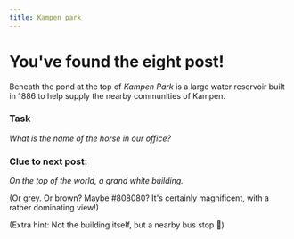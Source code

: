 ```yaml
---
title: Kampen park
---
```


#  You've found the eight post!

Beneath the pond at the top of _Kampen Park_ is a large water reservoir built in 1886 to help supply the nearby communities of Kampen.

### Task

_What is the name of the horse in our office?_

### Clue to next post:

_On the top of the world, a grand white building._

(Or grey. Or brown? Maybe #808080? It's certainly magnificent, with a rather dominating view!)

(Extra hint: Not the building itself, but a nearby bus stop :bus:)

